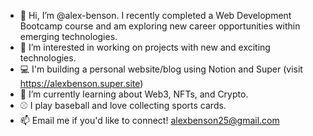 - 👋 Hi, I’m @alex-benson. I recently completed a Web Development Bootcamp course and am exploring new career opportunities within emerging technologies.
- 👀 I’m interested in working on projects with new and exciting technologies. 
- 💻 I'm building a personal website/blog using Notion and Super (visit https://alexbenson.super.site)
- 🌱 I’m currently learning about Web3, NFTs, and Crypto.
- ⚾️ I play baseball and love collecting sports cards.
- 📫 Email me if you'd like to connect! alexbenson25@gmail.com
